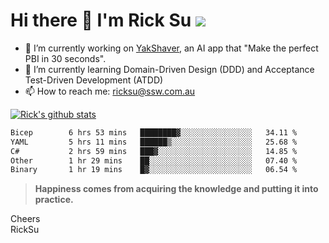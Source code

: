 # Hi there 👋 I'm Rick Su ![](https://komarev.com/ghpvc/?username=ricksu978)
<!--
**ricksu978/ricksu978** is a ✨ _special_ ✨ repository because its `README.md` (this file) appears on your GitHub profile.

Here are some ideas to get you started:
-->
- 🔭 I’m currently working on [YakShaver](https://yakshaver.ai/), an AI app that "Make the perfect PBI in 30 seconds".
- 🌱 I’m currently learning Domain-Driven Design (DDD) and Acceptance Test-Driven Development (ATDD)
- 📫 How to reach me: ricksu@ssw.com.au
<!--
- 👯 I’m looking to collaborate on ...
- 🤔 I’m looking for help with ...
- 💬 Ask me about ...
-->
<!--
- 😄 Pronouns: ...
- ⚡ Fun fact: ...
-->
[![Rick's github stats](https://github-readme-stats.vercel.app/api?username=ricksu978&theme=dark)](https://github.com/ricksu978/ricksu978)

<!--START_SECTION:waka-->

```txt
Bicep        6 hrs 53 mins   ████████▓░░░░░░░░░░░░░░░░   34.11 %
YAML         5 hrs 11 mins   ██████▒░░░░░░░░░░░░░░░░░░   25.68 %
C#           2 hrs 59 mins   ███▓░░░░░░░░░░░░░░░░░░░░░   14.85 %
Other        1 hr 29 mins    ██░░░░░░░░░░░░░░░░░░░░░░░   07.40 %
Binary       1 hr 19 mins    █▓░░░░░░░░░░░░░░░░░░░░░░░   06.54 %
```

<!--END_SECTION:waka-->

> **Happiness comes from acquiring the knowledge and putting it into practice.**

Cheers  
RickSu 
